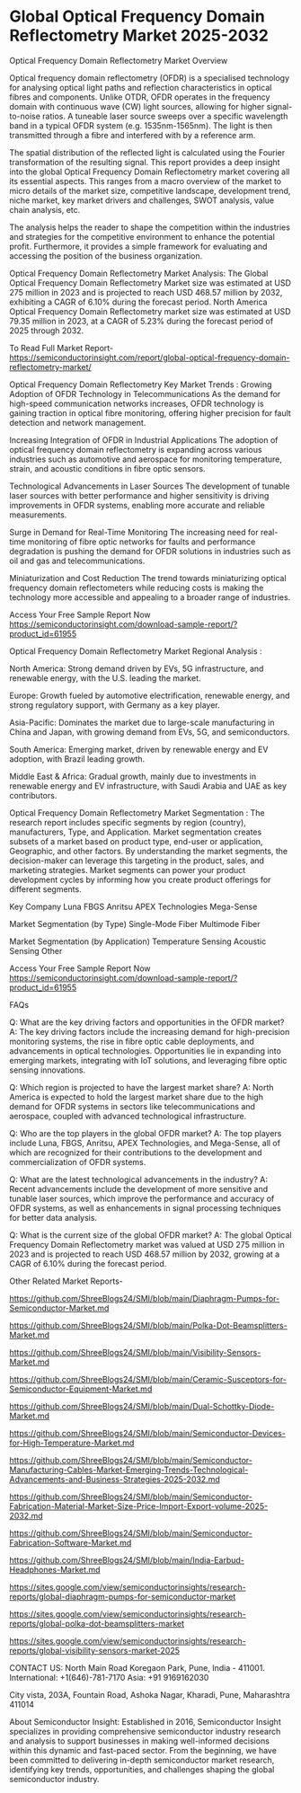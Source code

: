 <h1>Global Optical Frequency Domain Reflectometry Market 2025-2032</h1>
Optical Frequency Domain Reflectometry Market Overview

Optical frequency domain reflectometry (OFDR) is a specialised technology for analysing optical light paths and reflection characteristics in optical fibres and components. Unlike OTDR, OFDR operates in the frequency domain with continuous wave (CW) light sources, allowing for higher signal-to-noise ratios. A tuneable laser source sweeps over a specific wavelength band in a typical OFDR system (e.g. 1535nm-1565nm). The light is then transmitted through a fibre and interfered with by a reference arm.

The spatial distribution of the reflected light is calculated using the Fourier transformation of the resulting signal. This report provides a deep insight into the global Optical Frequency Domain Reflectometry market covering all its essential aspects. This ranges from a macro overview of the market to micro details of the market size, competitive landscape, development trend, niche market, key market drivers and challenges, SWOT analysis, value chain analysis, etc.

The analysis helps the reader to shape the competition within the industries and strategies for the competitive environment to enhance the potential profit. Furthermore, it provides a simple framework for evaluating and accessing the position of the business organization.

Optical Frequency Domain Reflectometry Market Analysis:
The Global Optical Frequency Domain Reflectometry Market size was estimated at USD 275 million in 2023 and is projected to reach USD 468.57 million by 2032, exhibiting a CAGR of 6.10% during the forecast period. North America Optical Frequency Domain Reflectometry market size was estimated at USD 79.35 million in 2023, at a CAGR of 5.23% during the forecast period of 2025 through 2032.

To Read Full Market Report-
https://semiconductorinsight.com/report/global-optical-frequency-domain-reflectometry-market/

Optical Frequency Domain Reflectometry Key Market Trends :
Growing Adoption of OFDR Technology in Telecommunications
As the demand for high-speed communication networks increases, OFDR technology is gaining traction in optical fibre monitoring, offering higher precision for fault detection and network management.

Increasing Integration of OFDR in Industrial Applications
The adoption of optical frequency domain reflectometry is expanding across various industries such as automotive and aerospace for monitoring temperature, strain, and acoustic conditions in fibre optic sensors.

Technological Advancements in Laser Sources
The development of tunable laser sources with better performance and higher sensitivity is driving improvements in OFDR systems, enabling more accurate and reliable measurements.

Surge in Demand for Real-Time Monitoring
The increasing need for real-time monitoring of fibre optic networks for faults and performance degradation is pushing the demand for OFDR solutions in industries such as oil and gas and telecommunications.

Miniaturization and Cost Reduction
The trend towards miniaturizing optical frequency domain reflectometers while reducing costs is making the technology more accessible and appealing to a broader range of industries.

Access Your Free Sample Report Now
https://semiconductorinsight.com/download-sample-report/?product_id=61955

Optical Frequency Domain Reflectometry Market Regional Analysis :

North America:
Strong demand driven by EVs, 5G infrastructure, and renewable energy, with the U.S. leading the market.

Europe:
Growth fueled by automotive electrification, renewable energy, and strong regulatory support, with Germany as a key player.

Asia-Pacific:
Dominates the market due to large-scale manufacturing in China and Japan, with growing demand from EVs, 5G, and semiconductors.

South America:
Emerging market, driven by renewable energy and EV adoption, with Brazil leading growth.

Middle East & Africa:
Gradual growth, mainly due to investments in renewable energy and EV infrastructure, with Saudi Arabia and UAE as key contributors.

Optical Frequency Domain Reflectometry Market Segmentation :
The research report includes specific segments by region (country), manufacturers, Type, and Application. Market segmentation creates subsets of a market based on product type, end-user or application, Geographic, and other factors. By understanding the market segments, the decision-maker can leverage this targeting in the product, sales, and marketing strategies. Market segments can power your product development cycles by informing how you create product offerings for different segments.

Key Company
Luna
FBGS
Anritsu
APEX Technologies
Mega-Sense

Market Segmentation (by Type)
Single-Mode Fiber
Multimode Fiber

Market Segmentation (by Application)
Temperature Sensing
Acoustic Sensing
Other

Access Your Free Sample Report Now
https://semiconductorinsight.com/download-sample-report/?product_id=61955

FAQs

Q: What are the key driving factors and opportunities in the OFDR market?
A: The key driving factors include the increasing demand for high-precision monitoring systems, the rise in fibre optic cable deployments, and advancements in optical technologies. Opportunities lie in expanding into emerging markets, integrating with IoT solutions, and leveraging fibre optic sensing innovations.

Q: Which region is projected to have the largest market share?
A: North America is expected to hold the largest market share due to the high demand for OFDR systems in sectors like telecommunications and aerospace, coupled with advanced technological infrastructure.

Q: Who are the top players in the global OFDR market?
A: The top players include Luna, FBGS, Anritsu, APEX Technologies, and Mega-Sense, all of which are recognized for their contributions to the development and commercialization of OFDR systems.

Q: What are the latest technological advancements in the industry?
A: Recent advancements include the development of more sensitive and tunable laser sources, which improve the performance and accuracy of OFDR systems, as well as enhancements in signal processing techniques for better data analysis.

Q: What is the current size of the global OFDR market?
A: The global Optical Frequency Domain Reflectometry market was valued at USD 275 million in 2023 and is projected to reach USD 468.57 million by 2032, growing at a CAGR of 6.10% during the forecast period.

Other Related Market Reports-

https://github.com/ShreeBlogs24/SMI/blob/main/Diaphragm-Pumps-for-Semiconductor-Market.md

https://github.com/ShreeBlogs24/SMI/blob/main/Polka-Dot-Beamsplitters-Market.md

https://github.com/ShreeBlogs24/SMI/blob/main/Visibility-Sensors-Market.md

https://github.com/ShreeBlogs24/SMI/blob/main/Ceramic-Susceptors-for-Semiconductor-Equipment-Market.md

https://github.com/ShreeBlogs24/SMI/blob/main/Dual-Schottky-Diode-Market.md

https://github.com/ShreeBlogs24/SMI/blob/main/Semiconductor-Devices-for-High-Temperature-Market.md

https://github.com/ShreeBlogs24/SMI/blob/main/Semiconductor-Manufacturing-Cables-Market-Emerging-Trends-Technological-Advancements-and-Business-Strategies-2025-2032.md

https://github.com/ShreeBlogs24/SMI/blob/main/Semiconductor-Fabrication-Material-Market-Size-Price-Import-Export-volume-2025-2032.md

https://github.com/ShreeBlogs24/SMI/blob/main/Semiconductor-Fabrication-Software-Market.md

https://github.com/ShreeBlogs24/SMI/blob/main/India-Earbud-Headphones-Market.md

https://sites.google.com/view/semiconductorinsights/research-reports/global-diaphragm-pumps-for-semiconductor-market

https://sites.google.com/view/semiconductorinsights/research-reports/global-polka-dot-beamsplitters-market

https://sites.google.com/view/semiconductorinsights/research-reports/global-visibility-sensors-market-2025

CONTACT US:
North Main Road Koregaon Park, Pune, India - 411001.
International: +1(646)-781-7170
Asia: +91 9169162030

City vista, 203A, Fountain Road, Ashoka Nagar, Kharadi, Pune, Maharashtra 411014

About Semiconductor Insight:
Established in 2016, Semiconductor Insight specializes in providing comprehensive semiconductor industry research and analysis to support businesses in making well-informed decisions within this dynamic and fast-paced sector. From the beginning, we have been committed to delivering in-depth semiconductor market research, identifying key trends, opportunities, and challenges shaping the global semiconductor industry.
